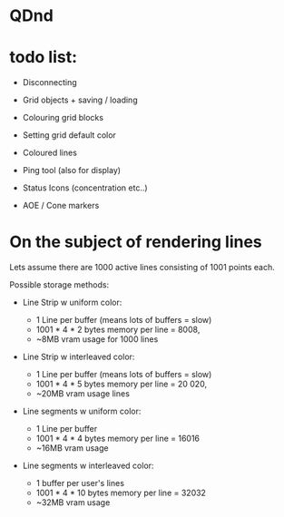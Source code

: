# QDnd

# todo list:
* Disconnecting

* Grid objects + saving / loading
* Colouring grid blocks
* Setting grid default color
* Coloured lines
* Ping tool (also for display)

* Status Icons (concentration etc..)
* AOE / Cone markers


# On the subject of rendering lines
Lets assume there are 1000 active lines consisting of 1001 points each.

Possible storage methods:
* Line Strip w uniform color:
  * 1 Line per buffer (means lots of buffers = slow)
  * 1001 * 4 * 2 bytes memory per line = 8008,
  * ~8MB vram usage for 1000 lines

* Line Strip w interleaved color:
  * 1 Line per buffer (means lots of buffers = slow)
  * 1001 * 4 * 5 bytes memory per line = 20 020,
  * ~20MB vram usage lines

* Line segments w uniform color:
    * 1 Line per buffer
    * 1001 * 4 * 4 bytes memory per line = 16016
    * ~16MB vram usage

* Line segments w interleaved color:
    * 1 buffer per user's lines
    * 1001 * 4 * 10 bytes memory per line = 32032
    * ~32MB vram usage
